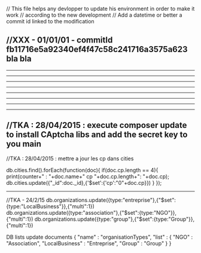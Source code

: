 
// This file helps any devlopper to update his environment in order to make it work
// according to the new development
// Add a datetime or better a commit id linked to the modification

//XXX - 01/01/01 - commitId fb11716e5a92340ef4f47c58c241716a3575a623
bla bla
----------------------------------------------------
----------------------------------------------------
----------------------------------------------------
----------------------------------------------------
----------------------------------------------------
----------------------------------------------------
----------------------------------------------------
----------------------------------------------------
----------------------------------------------------
//TKA : 28/04/2015  : 
execute composer update to install CAptcha libs
and add the secret key to you main
----------------------------------------------------
//TKA : 28/04/2015  : mettre a jour les cp dans cities

db.cities.find().forEach(function(doc){
    if(doc.cp.length == 4){ 
        print(counter+" : "+doc.name+" cp "+doc.cp.length+": "+doc.cp);
        db.cities.update({"_id":doc._id},{'$set':{'cp':"0"+doc.cp}})
    }
});

----------------------------------------------------
//TKA - 24/2/15
db.organizations.update({type:"entreprise"},{"$set":{type:"LocalBusiness"}},{"multi":1})
db.organizations.update({type:"association"},{"$set":{type:"NGO"}},{"multi":1})
db.organizations.update({type:"group"},{"$set":{type:"Group"}},{"multi":1})

DB lists update documents
{
    "name" : "organisationTypes",
    "list" : {
        "NGO" : "Association",
        "LocalBusiness" : "Entreprise",
        "Group" : "Group"
    }
}



